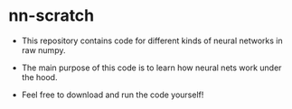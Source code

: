 # nn-scratch
 
 - This repository contains code for different kinds of neural networks in raw numpy.
 
 - The main purpose of this code is to learn how neural nets work under the hood.
 
 - Feel free to download and run the code yourself!
 
 

